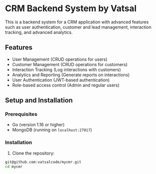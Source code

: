 # CRM Backend System by Vatsal

This is a backend system for a CRM application with advanced features such as user authentication, customer and lead management, interaction tracking, and advanced analytics. 

## Features

- User Management (CRUD operations for users)
- Customer Management (CRUD operations for customers)
- Interaction Tracking (Log interactions with customers)
- Analytics and Reporting (Generate reports on interactions)
- User Authentication (JWT-based authentication)
- Role-based access control (Admin and regular users)

## Setup and Installation

### Prerequisites

- Go (version 1.16 or higher)
- MongoDB (running on `localhost:27017`)

### Installation

1. Clone the repository:

```bash
git@github.com:vatsalcode/mycmr.git
cd mycmr
